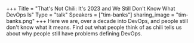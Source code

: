 +++
Title = "That's Not Chili: It's 2023 and We Still Don't Know What DevOps Is"
Type = "talk"
Speakers = ["tim-banks"]
sharing_image = "tim-banks.png"
+++
Here we are, over a decade into DevOps, and people still don't know what it means. Find out what people think of as chili tells us about why people still have problems defining DevOps.
